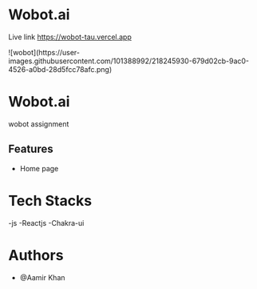 # Wobot.ai
Live link https://wobot-tau.vercel.app
<div width="100%">
![wobot](https://user-images.githubusercontent.com/101388992/218245930-679d02cb-9ac0-4526-a0bd-28d5fcc78afc.png)

</div>

# Wobot.ai

 wobot assignment 

## Features
- Home page

# Tech Stacks
-js
-Reactjs
-Chakra-ui


# Authors
- @Aamir Khan

